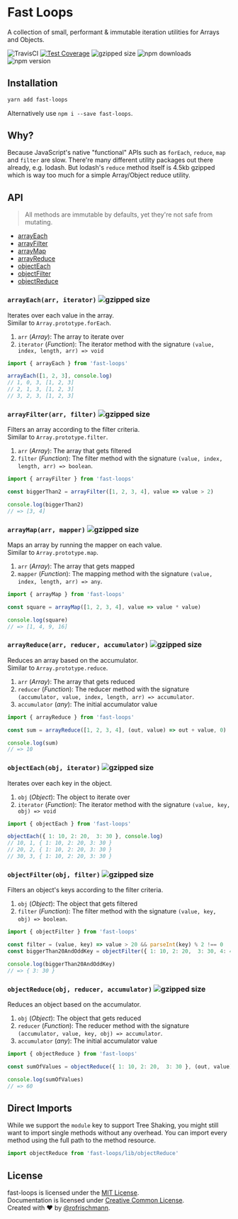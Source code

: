 # Fast Loops

A collection of small, performant & immutable iteration utilities for Arrays and Objects.

<img alt="TravisCI" src="https://travis-ci.org/rofrischmann/fast-loops.svg?branch=master"> <a href="https://codeclimate.com/github/rofrischmann/fast-loops/coverage"><img alt="Test Coverage" src="https://codeclimate.com/github/rofrischmann/fast-loops/badges/coverage.svg"></a> <img alt="gzipped size" src="https://img.shields.io/badge/gzipped+minified-0.46kb-brightgreen.svg"> <img alt="npm downloads" src="https://img.shields.io/npm/dm/fast-loops.svg"> <img alt="npm version" src="https://badge.fury.io/js/fast-loops.svg">

## Installation
```sh
yarn add fast-loops
```
Alternatively use `npm i --save fast-loops`.

## Why?
Because JavaScript's native "functional" APIs such as `forEach`, `reduce`, `map` and `filter` are slow. There're many different utility packages out there already, e.g. lodash. But lodash's `reduce` method itself is 4.5kb gzipped which is way too much for a simple Array/Object reduce utility.

## API

> All methods are immutable by defaults, yet they're not safe from mutating.

* [arrayEach](#arrayeacharr-iterator)
* [arrayFilter](#arrayfilterarr-filter)
* [arrayMap](#arraymaparr-mapper)
* [arrayReduce](#arrayreducearr-reducer-accumulator)
* [objectEach](#objecteachobj-iterator)
* [objectFilter](#objectfilterobj-filter)
* [objectReduce](#objectreduceobj-reducer-accumulator)

### `arrayEach(arr, iterator)` <img alt="gzipped size" src="https://img.shields.io/badge/gzipped-0.38kb-brightgreen.svg">

Iterates over each value in the array.<br>
Similar to `Array.prototype.forEach`.

1. `arr` (*Array*): The array to iterate over
2. `iterator` (*Function*): The iterator method with the signature `(value, index, length, arr) => void`

```javascript
import { arrayEach } from 'fast-loops'

arrayEach([1, 2, 3], console.log)
// 1, 0, 3, [1, 2, 3]
// 2, 1, 3, [1, 2, 3]
// 3, 2, 3, [1, 2, 3]
```


### `arrayFilter(arr, filter)` <img alt="gzipped size" src="https://img.shields.io/badge/gzipped-0.4kb-brightgreen.svg">

Filters an array according to the filter criteria.<br>
Similar to `Array.prototype.filter`.

1. `arr` (*Array*): The array that gets filtered
2. `filter` (*Function*): The filter method with the signature `(value, index, length, arr) => boolean`.

```javascript
import { arrayFilter } from 'fast-loops'

const biggerThan2 = arrayFilter([1, 2, 3, 4], value => value > 2)

console.log(biggerThan2)
// => [3, 4]
```

### `arrayMap(arr, mapper)` <img alt="gzipped size" src="https://img.shields.io/badge/gzipped-0.39kb-brightgreen.svg">

Maps an array by running the mapper on each value.<br>
Similar to `Array.prototype.map`.

1. `arr` (*Array*): The array that gets mapped
2. `mapper` (*Function*): The mapping method with the signature `(value, index, length, arr) => any`.

```javascript
import { arrayMap } from 'fast-loops'

const square = arrayMap([1, 2, 3, 4], value => value * value)

console.log(square)
// => [1, 4, 9, 16]
```

### `arrayReduce(arr, reducer, accumulator)` <img alt="gzipped size" src="https://img.shields.io/badge/gzipped-0.38kb-brightgreen.svg">

Reduces an array based on the accumulator.<br>
Similar to `Array.prototype.reduce`.

1. `arr` (*Array*): The array that gets reduced
2. `reducer` (*Function*): The reducer method with the signature `(accumulator, value, index, length, arr) => accumulator`.
3. `accumulator` (*any*): The initial accumulator value

```javascript
import { arrayReduce } from 'fast-loops'

const sum = arrayReduce([1, 2, 3, 4], (out, value) => out + value, 0)

console.log(sum)
// => 10
```

### `objectEach(obj, iterator)` <img alt="gzipped size" src="https://img.shields.io/badge/gzipped-0.37kb-brightgreen.svg">

Iterates over each key in the object.

1. `obj` (*Object*): The object to iterate over
2. `iterator` (*Function*): The iterator method with the signature `(value, key, obj) => void`

```javascript
import { objectEach } from 'fast-loops'

objectEach({ 1: 10, 2: 20,  3: 30 }, console.log)
// 10, 1, { 1: 10, 2: 20, 3: 30 }
// 20, 2, { 1: 10, 2: 20, 3: 30 }
// 30, 3, { 1: 10, 2: 20, 3: 30 }
```

### `objectFilter(obj, filter)` <img alt="gzipped size" src="https://img.shields.io/badge/gzipped-0.38kb-brightgreen.svg">

Filters an object's keys according to the filter criteria.

1. `obj` (*Object*): The object that gets filtered
2. `filter` (*Function*): The filter method with the signature `(value, key, obj) => boolean`.

```javascript
import { objectFilter } from 'fast-loops'

const filter = (value, key) => value > 20 && parseInt(key) % 2 !== 0
const biggerThan20AndOddKey = objectFilter({ 1: 10, 2: 20,  3: 30, 4: 40 }, filter)

console.log(biggerThan20AndOddKey)
// => { 3: 30 }
```

### `objectReduce(obj, reducer, accumulator)` <img alt="gzipped size" src="https://img.shields.io/badge/gzipped-0.37kb-brightgreen.svg">

Reduces an object based on the accumulator.

1. `obj` (*Object*): The object that gets reduced
2. `reducer` (*Function*): The reducer method with the signature `(accumulator, value, key, obj) => accumulator`.
3. `accumulator` (*any*): The initial accumulator value

```javascript
import { objectReduce } from 'fast-loops'

const sumOfValues = objectReduce({ 1: 10, 2: 20,  3: 30 }, (out, value) => out + value, 0)

console.log(sumOfValues)
// => 60
```

## Direct Imports
While we support the `module` key to support Tree Shaking, you might still want to import single methods without any overhead.
You can import every method using the full path to the method resource.

```javascript
import objectReduce from 'fast-loops/lib/objectReduce'
```

## License
fast-loops is licensed under the [MIT License](http://opensource.org/licenses/MIT).<br>
Documentation is licensed under [Creative Common License](http://creativecommons.org/licenses/by/4.0/).<br>
Created with ♥ by [@rofrischmann](http://rofrischmann.de).
